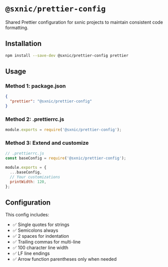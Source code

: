 # `@sxnic/prettier-config`

Shared Prettier configuration for sxnic projects to maintain consistent code formatting.

## Installation

```bash
npm install --save-dev @sxnic/prettier-config prettier
```

## Usage

### Method 1: package.json

```json
{
  "prettier": "@sxnic/prettier-config"
}
```

### Method 2: .prettierrc.js

```javascript
module.exports = require('@sxnic/prettier-config');
```

### Method 3: Extend and customize

```javascript
// .prettierrc.js
const baseConfig = require('@sxnic/prettier-config');

module.exports = {
  ...baseConfig,
  // Your customizations
  printWidth: 120,
};
```

## Configuration

This config includes:

- ✅ Single quotes for strings
- ✅ Semicolons always
- ✅ 2 spaces for indentation
- ✅ Trailing commas for multi-line
- ✅ 100 character line width
- ✅ LF line endings
- ✅ Arrow function parentheses only when needed
